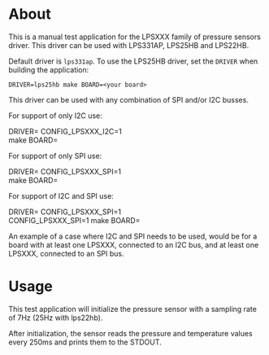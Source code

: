 # About

This is a manual test application for the LPSXXX family of pressure sensors
driver. This driver can be used with LPS331AP, LPS25HB and LPS22HB.

Default driver is `lps331ap`. To use the LPS25HB driver, set the `DRIVER` when
building the application:

    DRIVER=lps25hb make BOARD=<your board>

This driver can be used with any combination of SPI and/or I2C busses.

For support of only I2C use:

DRIVER=<lps331ap or lps25hb or lps22hb> CONFIG_LPSXXX_I2C=1 \
make BOARD=<your board>

For support of only SPI use:

DRIVER=<lps331ap or lps25hb or lps22hb> CONFIG_LPSXXX_SPI=1 \
make BOARD=<your board>

For support of I2C and SPI use:

DRIVER=<lps331ap or lps25hb or lps22hb> CONFIG_LPSXXX_SPI=1 \
CONFIG_LPSXXX_SPI=1 make BOARD=<your board>

An example of a case where I2C and SPI needs to be used, would be for
a board with at least one LPSXXX, connected to an I2C bus, and at least
one LPSXXX, connected to an SPI bus.

# Usage

This test application will initialize the pressure sensor with a sampling rate
of 7Hz (25Hz with lps22hb).

After initialization, the sensor reads the pressure and temperature values
every 250ms and prints them to the STDOUT.
